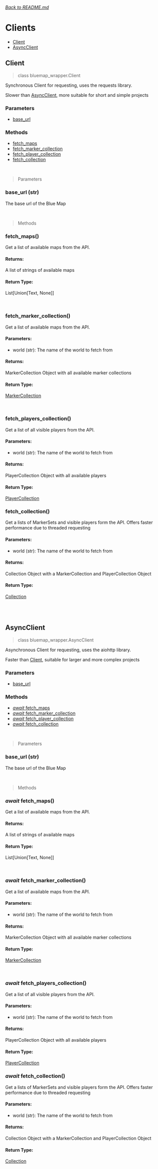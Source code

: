 *[<u>Back to README.md</u>](../README.md)*
# Clients
- [Client](#client)
- [AsyncClient](#asyncclient)

## Client
> class bluemap_wrapper.Client

Synchronous Client for requesting, uses the requests library.

Slower than [AsyncClient](#asyncclient), more suitable for short and simple projects

### Parameters

- [base_url](#base_url-str)


### Methods

- [fetch_maps](#fetch_maps)
- [fetch_marker_collection](#)
- [fetch_player_collection]()
- [fetch_collection]()

<br/>

> Parameters

### base_url (str)
The base url of the Blue Map

<br/>

> Methods
### fetch_maps()
Get a list of available maps from the API.
#### Returns:
A list of strings of available maps
#### Return Type:
List[Union[Text, None]]

<br/>

### fetch_marker_collection()
Get a list of available maps from the API.
#### Parameters:
 - world (str): The name of the world to fetch from
#### Returns:
MarkerCollection Object with all available marker collections
#### Return Type:
[MarkerCollection]()

<br/>

### fetch_players_collection()
Get a list of all visible players from the API.
#### Parameters:
 - world (str): The name of the world to fetch from
#### Returns:
PlayerCollection Object with all available players
#### Return Type:
[PlayerCollection]()

### fetch_collection()
Get a lists of MarkerSets and visible players form the API. Offers faster performance due to threaded requesting
#### Parameters:
 - world (str): The name of the world to fetch from
#### Returns:
Collection Object with a MarkerCollection and PlayerCollection Object
#### Return Type:
[Collection]()


<br/><br/>



## AsyncClient
> class bluemap_wrapper.AsyncClient

Asynchronous Client for requesting, uses the aiohttp library.

Faster than [Client](#client), suitable for larger and more complex projects

### Parameters

- [base_url](#base_url-str-1)

### Methods

- [*await* fetch_maps](#await-fetch_maps)
- [*await* fetch_marker_collection](#await-fetch_marker_collection)
- [*await* fetch_player_collection](#await-fetch_players_collection)
- [*await* fetch_collection](#await-fetch_collection)

<br/>

> Parameters

### base_url (str)
The base url of the Blue Map

<br/>

> Methods
### *await* fetch_maps()
Get a list of available maps from the API.
#### Returns:
A list of strings of available maps
#### Return Type:
List[Union[Text, None]]

<br/>

### *await* fetch_marker_collection()
Get a list of available maps from the API.
#### Parameters:
 - world (str): The name of the world to fetch from
#### Returns:
MarkerCollection Object with all available marker collections
#### Return Type:
[MarkerCollection]()

<br/>

### *await* fetch_players_collection()
Get a list of all visible players from the API.
#### Parameters:
 - world (str): The name of the world to fetch from
#### Returns:
PlayerCollection Object with all available players
#### Return Type:
[PlayerCollection]()

### *await* fetch_collection()
Get a lists of MarkerSets and visible players form the API. Offers faster performance due to threaded requesting
#### Parameters:
 - world (str): The name of the world to fetch from
#### Returns:
Collection Object with a MarkerCollection and PlayerCollection Object
#### Return Type:
[Collection]()